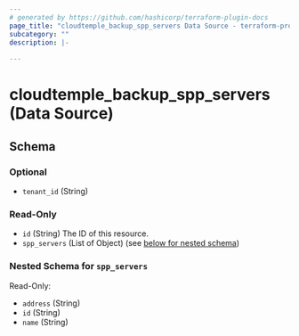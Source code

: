 ```yaml
---
# generated by https://github.com/hashicorp/terraform-plugin-docs
page_title: "cloudtemple_backup_spp_servers Data Source - terraform-provider-cloudtemple"
subcategory: ""
description: |-
  
---
```


# cloudtemple_backup_spp_servers (Data Source)





<!-- schema generated by tfplugindocs -->
## Schema

### Optional

- `tenant_id` (String)

### Read-Only

- `id` (String) The ID of this resource.
- `spp_servers` (List of Object) (see [below for nested schema](#nestedatt--spp_servers))

<a id="nestedatt--spp_servers"></a>
### Nested Schema for `spp_servers`

Read-Only:

- `address` (String)
- `id` (String)
- `name` (String)


